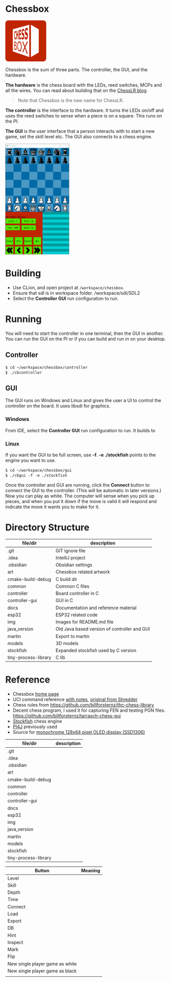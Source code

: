 # Chessbox

![](img/logo-sm.png)

Chessbox is the sum of three parts. The controller,  the GUI, and the hardware.

**The hardware** is the chess board with the LEDs, reed switches, MCPs and all the wires. You can read about building that on the [ChessLR blog](https://8bitcoder.com/chesslr).

> Note that Chessbox is the new name for ChessLR.

**The controller** is the interface to the hardware. It turns the LEDs on/off and uses the reed switches to sense when a piece is on a square. This runs on the PI.

**The GUI** is the user interface that a person interacts with to start a new game, set the skill level etc. The GUI also connects to a chess engine.  

![](img/gui.png)


# Building
- Use CLion, and open project at `/workspace/chessbox`. 
- Ensure that sdl is in workspace folder. /workspace/sdl/SDL2
- Select the **Controller GUI** run configuration to run.


# Running
You will need to start the controller in one terminal, then the GUI in another. You can run the GUI on the PI or if you can build and run in on your desktop.

## Controller 

    $ cd ~/workspace/chessbox/controller
    $ ./cbcontroller


## GUI
The GUI runs on Windows and Linux and gives the user a UI to control the controller on the board. It uses libsdl for graphics.



### Windows
From IDE, select the **Controller GUI** run configuration to run. It builds to 



### Linux

If you want the GUI to be full screen, use **-f**. **-e ./stockfish** points to the engine you want to use. 

    $ cd ~/workspace/chessbox/gui
    $ ./cbgui -f -e ./stockfish

Once the controller and GUI are running, click the **Connect** button to connect the GUI to the controller. (This will be automatic in later versions.) Now you can play as white. The computer will sense when you pick up pieces, and when you put it down if the move is valid it will respond and indicate the move it wants you to make for it. 


# Directory Structure

| file/dir             | description                                  |
| -------------------- | -------------------------------------------- |
| .git                 | GIT ignore file                              |
| .idea                | IntelliJ project                             |
| .obsidian            | Obsidian settings                            |
| art                  | Chessbox related artwork                     |
| cmake-build-debug    | C build dir                                  |
| common               | Common C files                               |
| controller           | Board controller in C                        |
| controller-gui       | GUI in C                                     |
| docs                 | Documentation and reference material         |
| esp32                | ESP32 related code                           |
| img                  | Images for README.md file                    |
| java_version         | Old Java based version of controller and GUI |
| martin               | Export to martin                             |
| models               | 3D models                                    |
| stockfish            | Expanded stockfish used by C version         |
| tiny-process-library | C lib                                        |

# Reference
- Chessbox [home page](https://8bitcoder.com/chessbox)
- UCI command reference [with notes](https://8bitcoder.com/uci), [original from Shredder](http://download.shredderchess.com/div/uci.zip)
- Chess rules from <https://github.com/billforsternz/thc-chess-library>
- Decent chess program, I used it for capturing FEN and testing PGN files. <https://github.com/billforsternz/tarrasch-chess-gui>
- [Stockfish](https://stockfishchess.org/) chess engine
- [PI4J](https://www.pi4j.com/) previously used
- Source for [monochrome 128x64 pixel OLED display (SSD1306)](https://github.com/adafruit/Adafruit_SSD1306)



| file/dir             | description |
| -------------------- | ----------- |
| .git                 |             |
| .idea                |             |
| .obsidian            |             |
| art                  |             |
| cmake-build-debug    |             |
| common               |             |
| controller           |             |
| controller-gui       |             |
| docs                 |             |
| esp32                |             |
| img                  |             |
| java_version         |             |
| martin               |             |
| models               |             |
| stockfish            |             |
| tiny-process-library |             |

| Button | Meaning |
| -- | -- |
| Level| |
| Skill| |
| Depth| |
| Time| |
| Connect| |
| Load| |
| Export| |
| DB| |
| Hint| |
| Inspect| |
| Mark| |
| Flip| |
| New single player game as white| |
| New single player game as black| |
|| | 